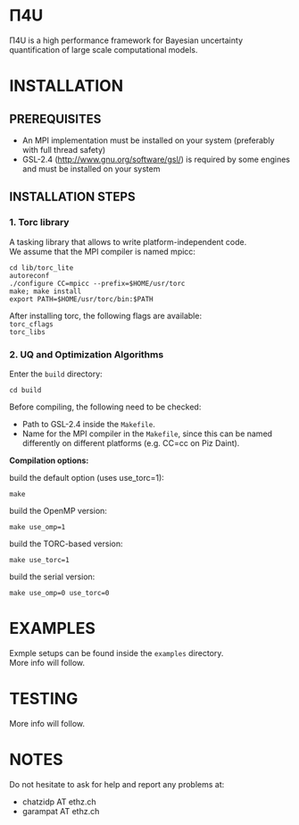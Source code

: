 # Π4U
Π4U is a high performance framework for Bayesian uncertainty quantification of large scale computational models.


# INSTALLATION

## PREREQUISITES
- An MPI implementation must be installed on your system (preferably with full thread safety)
- GSL-2.4 (http://www.gnu.org/software/gsl/) is required by some engines and must be installed on your system


## INSTALLATION STEPS
### 1. Torc library
A tasking library that allows to write platform-independent code.  
We assume that the MPI compiler is named mpicc:

	cd lib/torc_lite  
	autoreconf  
	./configure CC=mpicc --prefix=$HOME/usr/torc  
	make; make install  
	export PATH=$HOME/usr/torc/bin:$PATH  

After installing torc, the following flags are available:  
`torc_cflags`  
`torc_libs`  


### 2. UQ and Optimization Algorithms
Enter the `build` directory:  

	cd build  

Before compiling, the following need to be checked: 
- Path to GSL-2.4 inside the `Makefile`.  
- Name for the MPI compiler in the `Makefile`, since this can be named differently on different platforms (e.g. CC=cc on Piz Daint).  

**Compilation options:**  

build the default option (uses use_torc=1):
	
	make
	
build the OpenMP version:
	
	make use_omp=1
	
build the TORC-based version:

	make use_torc=1
	
build the serial version:
	
	make use_omp=0 use_torc=0



# EXAMPLES
Exmple setups can be found inside the `examples` directory.  
More info will follow.


# TESTING
More info will follow.


# NOTES

Do not hesitate to ask for help and report any problems at:
- chatzidp AT ethz.ch
- garampat AT ethz.ch
